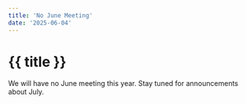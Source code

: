 ```yaml
---
title: 'No June Meeting'
date: '2025-06-04'
---
```

# {{ title }}

We will have no June meeting this year. Stay tuned for announcements about July.
